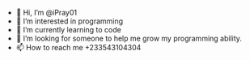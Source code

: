 - 👋 Hi, I’m @iPray01
- 👀 I’m interested in programming
- 🌱 I’m currently learning to code
- 💞️ I’m looking for someone to help me grow my programming ability.
- 📫 How to reach me +233543104304

<!---
iPray01/iPray01 is a ✨ special ✨ repository because its `README.md` (this file) appears on your GitHub profile.
You can click the Preview link to take a look at your changes.
--->
